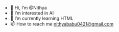 - 👋 Hi, I’m @Nithya
- 👀 I’m interested in AI
- 🌱 I’m currently learning HTML
- 📫 How to reach me nithyababu0421@gmail.com

<!---
Niha2104/Niha2104 is a ✨ special ✨ repository because its `README.md` (this file) appears on your GitHub profile.
You can click the Preview link to take a look at your changes.
--->
